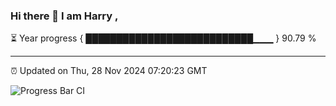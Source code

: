 ### Hi there 👋 I am Harry , 

⏳ Year progress { ███████████████████████████▁▁▁ } 90.79 %

---

⏰ Updated on Thu, 28 Nov 2024 07:20:23 GMT

![Progress Bar CI](https://github.com/duykhang68/duykhang68/workflows/Progress%20Bar%20CI/badge.svg)
